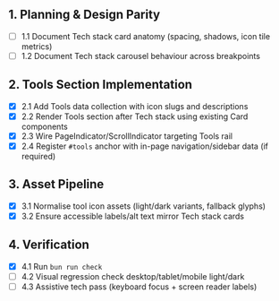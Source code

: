 ## 1. Planning & Design Parity
- [ ] 1.1 Document Tech stack card anatomy (spacing, shadows, icon tile metrics)
- [ ] 1.2 Document Tech stack carousel behaviour across breakpoints

## 2. Tools Section Implementation
- [x] 2.1 Add Tools data collection with icon slugs and descriptions
- [x] 2.2 Render Tools section after Tech stack using existing Card components
- [x] 2.3 Wire PageIndicator/ScrollIndicator targeting Tools rail
- [x] 2.4 Register `#tools` anchor with in-page navigation/sidebar data (if required)

## 3. Asset Pipeline
- [x] 3.1 Normalise tool icon assets (light/dark variants, fallback glyphs)
- [x] 3.2 Ensure accessible labels/alt text mirror Tech stack cards

## 4. Verification
- [x] 4.1 Run `bun run check`
- [ ] 4.2 Visual regression check desktop/tablet/mobile light/dark
- [ ] 4.3 Assistive tech pass (keyboard focus + screen reader labels)
